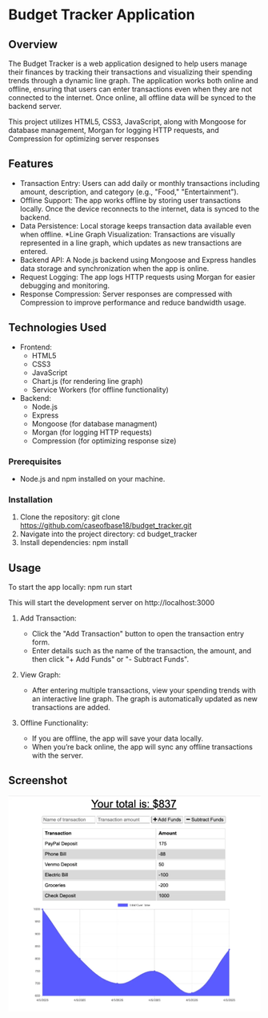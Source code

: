 # Budget Tracker Application

## Overview
The Budget Tracker is a web application designed to help users manage their finances by tracking their transactions and visualizing their spending trends through a dynamic line graph. The application works both online and offline, ensuring that users can enter transactions even when they are not connected to the internet. Once online, all offline data will be synced to the backend server.

This project utilizes HTML5, CSS3, JavaScript, along with Mongoose for database management, Morgan for logging HTTP requests, and Compression for optimizing server responses

## Features
* Transaction Entry: Users can add daily or monthly transactions including amount, description, and category (e.g., "Food," "Entertainment").
* Offline Support: The app works offline by storing user transactions locally. Once the device reconnects to the internet, data is synced to the backend.
* Data Persistence: Local storage keeps transaction data available even when offline.
*Line Graph Visualization: Transactions are visually represented in a line graph, which updates as new transactions are entered.
* Backend API: A Node.js backend using Mongoose and Express handles data storage and synchronization when the app is online.
* Request Logging: The app logs HTTP requests using Morgan for easier debugging and monitoring.
* Response Compression: Server responses are compressed with Compression to improve performance and reduce bandwidth usage.

## Technologies Used
* Frontend:
    * HTML5
    * CSS3
    * JavaScript
    * Chart.js (for rendering line graph)
    * Service Workers (for offline functionality)
* Backend:
    * Node.js
    * Express
    * Mongoose (for database managment)
    * Morgan (for logging HTTP requests)
    * Compression (for optimizing response size)

### Prerequisites

* Node.js and npm installed on your machine.

### Installation

1. Clone the repository: 
    git clone https://github.com/caseofbase18/budget_tracker.git
2. Navigate into the project directory: 
    cd budget_tracker
3. Install dependencies: 
    npm install

## Usage

To start the app locally:
    npm run start

This will start the development server on http://localhost:3000

1. Add Transaction:
    * Click the "Add Transaction" button to open the transaction entry form.
    * Enter details such as the name of the transaction, the amount, and then click "+ Add Funds" or "- Subtract Funds".

2. View Graph:
    * After entering multiple transactions, view your spending trends with an interactive line graph. The graph is automatically updated as new transactions are added.

3. Offline Functionality:
    * If you are offline, the app will save your data locally.
    * When you’re back online, the app will sync any offline transactions with the server.

## Screenshot
<img src="./public/images/budget-tracker.webp">

